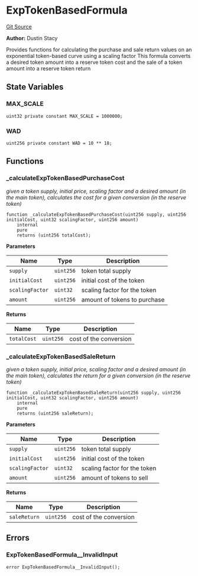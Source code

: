 # ExpTokenBasedFormula
[Git Source](https://github.com/dustinstacy/boncurs/blob/52a092a7ad60aeeee3132e910b32ca470eb8882d/contracts/exponential/ExpTokenBasedFormula.sol)

**Author:**
Dustin Stacy

Provides functions for calculating the purchase and sale return values on an exponential token-based curve using a scaling factor
This formula converts a desired token amount into a reserve token cost and the sale of a token amount into a reserve token return


## State Variables
### MAX_SCALE

```solidity
uint32 private constant MAX_SCALE = 1000000;
```


### WAD

```solidity
uint256 private constant WAD = 10 ** 18;
```


## Functions
### _calculateExpTokenBasedPurchaseCost

*given a token supply, initial price, scaling factor and a desired amount (in the main token),
calculates the cost for a given conversion (in the reserve token)*


```solidity
function _calculateExpTokenBasedPurchaseCost(uint256 supply, uint256 initialCost, uint32 scalingFactor, uint256 amount)
    internal
    pure
    returns (uint256 totalCost);
```
**Parameters**

|Name|Type|Description|
|----|----|-----------|
|`supply`|`uint256`|token total supply|
|`initialCost`|`uint256`|initial cost of the token|
|`scalingFactor`|`uint32`|scaling factor for the token|
|`amount`|`uint256`|amount of tokens to purchase|

**Returns**

|Name|Type|Description|
|----|----|-----------|
|`totalCost`|`uint256`|cost of the conversion|


### _calculateExpTokenBasedSaleReturn

*given a token supply, initial price, scaling factor and a desired amount (in the main token),
calculates the return for a given conversion (in the reserve token)*


```solidity
function _calculateExpTokenBasedSaleReturn(uint256 supply, uint256 initialCost, uint32 scalingFactor, uint256 amount)
    internal
    pure
    returns (uint256 saleReturn);
```
**Parameters**

|Name|Type|Description|
|----|----|-----------|
|`supply`|`uint256`|token total supply|
|`initialCost`|`uint256`|initial cost of the token|
|`scalingFactor`|`uint32`|scaling factor for the token|
|`amount`|`uint256`|amount of tokens to sell|

**Returns**

|Name|Type|Description|
|----|----|-----------|
|`saleReturn`|`uint256`|cost of the conversion|


## Errors
### ExpTokenBasedFormula__InvalidInput

```solidity
error ExpTokenBasedFormula__InvalidInput();
```

